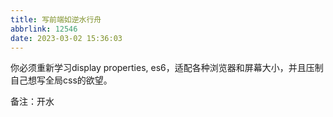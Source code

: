 ```yaml
---
title: 写前端如逆水行舟
abbrlink: 12546
date: 2023-03-02 15:36:03
---
```


你必须重新学习display properties, es6，适配各种浏览器和屏幕大小，并且压制自己想写全局css的欲望。

备注：开水